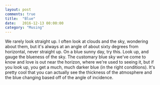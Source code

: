 ```yaml
---
layout: post
comments: true
title:  "Blue"
date:   2016-12-13 00:00:00
category: "Musing"
---
```

We rarely look straight up. I often look at clouds and the sky, wondering about them, but it's always at an angle of about sixty degrees from horizontal, never straight up. On a blue sunny day, try this. Look up, and gauge the blueness of the sky. The customary blue sky we've come to know and love is out near the horizon, where we're used to seeing it, but if you look up, you get a much, much darker blue (in the right conditions). It's pretty cool that you can actually see the thickness of the atmosphere and the blue changing based off of the angle of incidence.

